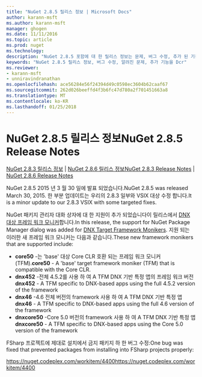 ```yaml
---
title: "NuGet 2.8.5 릴리스 정보 | Microsoft Docs"
author: karann-msft
ms.author: karann-msft
manager: ghogen
ms.date: 11/11/2016
ms.topic: article
ms.prod: nuget
ms.technology: 
description: "NuGet 2.8.5 포함에 대 한 릴리스 정보는 문제, 버그 수정, 추가 된 기능 및 Dcr 알려져 있습니다."
keywords: "NuGet 2.8.5 릴리스 정보, 버그 수정, 알려진 문제, 추가 기능을 Dcr"
ms.reviewer:
- karann-msft
- unniravindranathan
ms.openlocfilehash: ace56284e56f24394d49c0598ec3604b62caaf67
ms.sourcegitcommit: 262d026beeffd4f3b6fc47d780a2f701451663a8
ms.translationtype: MT
ms.contentlocale: ko-KR
ms.lasthandoff: 01/25/2018
---
```

# <a name="nuget-285-release-notes"></a><span data-ttu-id="3ea1f-104">NuGet 2.8.5 릴리스 정보</span><span class="sxs-lookup"><span data-stu-id="3ea1f-104">NuGet 2.8.5 Release Notes</span></span>

<span data-ttu-id="3ea1f-105">[NuGet 2.8.3 릴리스 정보](../release-notes/nuget-2.8.3.md) | [NuGet 2.8.6 릴리스 정보](../release-notes/nuget-2.8.6.md)</span><span class="sxs-lookup"><span data-stu-id="3ea1f-105">[NuGet 2.8.3 Release Notes](../release-notes/nuget-2.8.3.md) | [NuGet 2.8.6 Release Notes](../release-notes/nuget-2.8.6.md)</span></span>

<span data-ttu-id="3ea1f-106">NuGet 2.8.5 2015 년 3 월 30 일에 발표 되었습니다.</span><span class="sxs-lookup"><span data-stu-id="3ea1f-106">NuGet 2.8.5 was released March 30, 2015.</span></span> <span data-ttu-id="3ea1f-107">한 부분 업데이트는 우리의 2.8.3 일부와 VSIX 대상 수정 합니다.</span><span class="sxs-lookup"><span data-stu-id="3ea1f-107">It is a minor update to our 2.8.3 VSIX with some targeted fixes.</span></span>

<span data-ttu-id="3ea1f-108">NuGet 패키지 관리자 대화 상자에 대 한 지원이 추가 되었습니다이 릴리스에서 [DNX 대상 프레임 워크 모니커](https://github.com/aspnet/dnx)합니다.</span><span class="sxs-lookup"><span data-stu-id="3ea1f-108">In this release, the support for NuGet Package Manager dialog was added for [DNX Target Framework Monikers](https://github.com/aspnet/dnx).</span></span>  <span data-ttu-id="3ea1f-109">지원 되는 이러한 새 프레임 워크 모니커는 다음과 같습니다.</span><span class="sxs-lookup"><span data-stu-id="3ea1f-109">These new framework monikers that are supported include:</span></span>

* <span data-ttu-id="3ea1f-110">**core50** -는 'base' 대상 Core CLR 호환 되는 프레임 워크 모니커 (TFM).</span><span class="sxs-lookup"><span data-stu-id="3ea1f-110">**core50** - A 'base' target framework moniker (TFM) that is compatible with the Core CLR.</span></span>
* <span data-ttu-id="3ea1f-111">**dnx452** -전체 4.5.2를 사용 하 여 A TFM DNX 기반 특정 앱의 프레임 워크 버전</span><span class="sxs-lookup"><span data-stu-id="3ea1f-111">**dnx452** - A TFM specific to DNX-based apps using the full 4.5.2 version of the framework</span></span>
* <span data-ttu-id="3ea1f-112">**dnx46** -4.6 전체 버전의 framework 사용 하 여 A TFM DNX 기반 특정 앱</span><span class="sxs-lookup"><span data-stu-id="3ea1f-112">**dnx46** - A TFM specific to DNX-based apps using the full 4.6 version of the framework</span></span>
* <span data-ttu-id="3ea1f-113">**dnxcore50** -Core 5.0 버전의 framework 사용 하 여 A TFM DNX 기반 특정 앱</span><span class="sxs-lookup"><span data-stu-id="3ea1f-113">**dnxcore50** - A TFM specific to DNX-based apps using the Core 5.0 version of the framework</span></span>

<span data-ttu-id="3ea1f-114">FSharp 프로젝트에 제대로 설치에서 금지 패키지 하 한 버그 수정:</span><span class="sxs-lookup"><span data-stu-id="3ea1f-114">One bug was fixed that prevented packages from installing into FSharp projects properly:</span></span>

<span data-ttu-id="3ea1f-115">https://nuget.codeplex.com/workitem/4400</span><span class="sxs-lookup"><span data-stu-id="3ea1f-115">https://nuget.codeplex.com/workitem/4400</span></span>